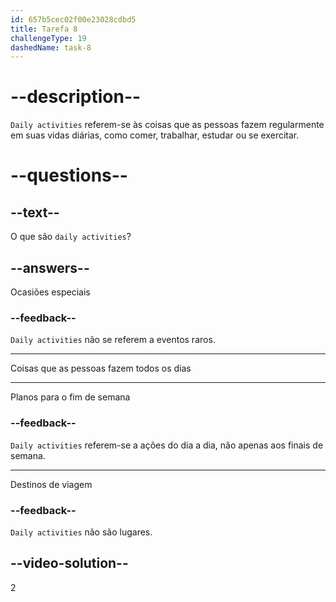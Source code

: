 ```yaml
---
id: 657b5cec02f00e23028cdbd5
title: Tarefa 8
challengeType: 19
dashedName: task-8
---
```


# --description--

`Daily activities` referem-se às coisas que as pessoas fazem regularmente em suas vidas diárias, como comer, trabalhar, estudar ou se exercitar.

# --questions--

## --text--

O que são `daily activities`?

## --answers--

Ocasiões especiais

### --feedback--

`Daily activities` não se referem a eventos raros.

---

Coisas que as pessoas fazem todos os dias

---

Planos para o fim de semana

### --feedback--

`Daily activities` referem-se a ações do dia a dia, não apenas aos finais de semana.

---

Destinos de viagem

### --feedback--

`Daily activities` não são lugares.

## --video-solution--

2
